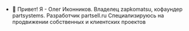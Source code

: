 - 👋 Привет!
Я - Олег Иконников.
Владелец zapkomatsu, кофаундер partsystems.
Разработчик partsell.ru
Специализируюсь на продвижении собственных и клиентских проектов


<!---
ikonnikoff/ikonnikoff is a ✨ special ✨ repository because its `README.md` (this file) appears on your GitHub profile.
You can click the Preview link to take a look at your changes.
--->
